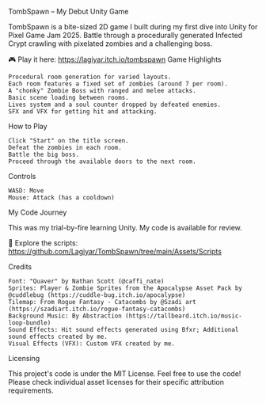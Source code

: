 TombSpawn – My Debut Unity Game

TombSpawn is a bite-sized 2D game I built during my first dive into Unity for Pixel Game Jam 2025. Battle through a procedurally generated Infected Crypt crawling with pixelated zombies and a challenging boss.

🎮 Play it here: https://lagiyar.itch.io/tombspawn
Game Highlights

    Procedural room generation for varied layouts.
    Each room features a fixed set of zombies (around 7 per room).
    A "chonky" Zombie Boss with ranged and melee attacks.
    Basic scene loading between rooms.
    Lives system and a soul counter dropped by defeated enemies.
    SFX and VFX for getting hit and attacking.

How to Play

    Click "Start" on the title screen.
    Defeat the zombies in each room.
    Battle the big boss.
    Proceed through the available doors to the next room.

Controls

    WASD: Move
    Mouse: Attack (has a cooldown)

My Code Journey

This was my trial-by-fire learning Unity. My code is available for review.

🔗 Explore the scripts: https://github.com/Lagiyar/TombSpawn/tree/main/Assets/Scripts

Credits

    Font: "Quaver" by Nathan Scott (@caffi_nate)
    Sprites: Player & Zombie Sprites from the Apocalypse Asset Pack by @cuddlebug (https://cuddle-bug.itch.io/apocalypse)
    Tilemap: From Rogue Fantasy - Catacombs by @Szadi art (https://szadiart.itch.io/rogue-fantasy-catacombs)
    Background Music: By Abstraction (https://tallbeard.itch.io/music-loop-bundle)
    Sound Effects: Hit sound effects generated using Bfxr; Additional sound effects created by me.
    Visual Effects (VFX): Custom VFX created by me.

Licensing

This project's code is under the MIT License. Feel free to use the code! Please check individual asset licenses for their specific attribution requirements.

